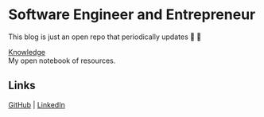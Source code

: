 # Software Engineer and Entrepreneur

This blog is just an open repo that periodically updates :tada: :100:

[Knowledge](/knowledge/) <br />My open notebook of resources.

## Links

<a href="https://github.com/nicoestrada">GitHub</a> <a>|</a>
<a href="https://linkedin.com/in/nico-estrada">LinkedIn</a>


